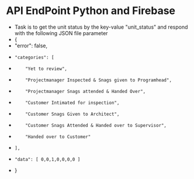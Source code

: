 # API EndPoint Python and Firebase
* Task is to get the unit status by the key-value "unit_status" and respond with the following JSON file parameter
* {
* "error": false,
*     "categories": [
*         "Yet to review",
*         "Projectmanager Inspected & Snags given to Programhead",
*         "Projectmanager Snags attended & Handed Over",
*         "Customer Intimated for inspection",
*         "Customer Snags Given to Architect",
*         "Customer Snags Attended & Handed over to Supervisor",
*         "Handed over to Customer"
*     ],
*     "data": [ 0,0,1,0,0,0,0 ]
* }
